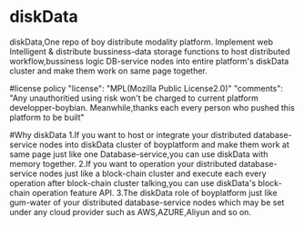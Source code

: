 # diskData
diskData,One repo of boy distribute modality platform. Implement web Intelligent & distribute bussiness-data storage functions to host distributed workflow,bussiness logic DB-service nodes into entire platform's diskData cluster and make them work on same page together.

#license policy
"license": "MPL(Mozilla Public License2.0)"
"comments": "Any unauthoritied using risk won't be charged to current platform developper-boybian. Meanwhile,thanks each every person who pushed this platform to be built"

#Why diskData
1.If you want to host or integrate your distributed database-service nodes into diskData cluster of boyplatform and make them work at same page just like one Database-service,you can use diskData with memory together.
2.If you want to operation your distributed database-service nodes just like a block-chain cluster and execute each every operation after block-chain cluster talking,you can use diskData's block-chain operation feature API.
3.The diskData role of boyplatform just like gum-water of your distributed database-service nodes which may be set under any cloud provider such as AWS,AZURE,Aliyun and so on. 